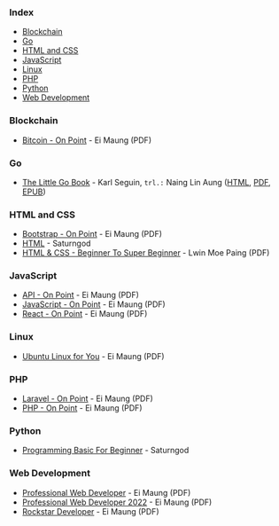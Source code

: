 ### Index

* [Blockchain](#blockchain)
* [Go](#go)
* [HTML and CSS](#html-and-css)
* [JavaScript](#javascript)
* [Linux](#linux)
* [PHP](#php)
* [Python](#python)
* [Web Development](#web-development)


### Blockchain

* [Bitcoin - On Point](https://eimaung.com/bitcoin/) - Ei Maung (PDF)


### Go

* [The Little Go Book](https://github.com/nainglinaung/the-little-go-book) - Karl Seguin, `trl.:` Naing Lin Aung ([HTML](https://github.com/nainglinaung/the-little-go-book/blob/master/mm/go.md), [PDF](https://github.com/nainglinaung/the-little-go-book/blob/master/mm/go.pdf), [EPUB](https://github.com/nainglinaung/the-little-go-book/blob/master/mm/go.epub))


### HTML and CSS

* [Bootstrap - On Point](https://eimaung.com/bootstrap/) - Ei Maung (PDF)
* [HTML](https://books.saturngod.net/HTML5/) - Saturngod
* [HTML & CSS - Beginner To Super Beginner](https://lwinmoepaing.github.io/books/) - Lwin Moe Paing (PDF)


### JavaScript

* [API - On Point](https://eimaung.com/api/) - Ei Maung (PDF)
* [JavaScript - On Point](https://eimaung.com/jsbook/) - Ei Maung (PDF)
* [React - On Point](https://eimaung.com/react/) - Ei Maung (PDF)


### Linux

* [Ubuntu Linux for You](http://eimaung.com/ubuntu-for-you) - Ei Maung (PDF)


### PHP

* [Laravel - On Point](https://eimaung.com/laravel/) - Ei Maung (PDF)
* [PHP - On Point](https://eimaung.com/php/) - Ei Maung (PDF)


### Python

* [Programming Basic For Beginner](http://books.saturngod.net/programming_basic/) - Saturngod


### Web Development

* [Professional Web Developer](http://eimaung.com/professional-web-developer) - Ei Maung (PDF)
* [Professional Web Developer 2022](https://eimaung.com/pwd2022/) - Ei Maung (PDF)
* [Rockstar Developer](http://eimaung.com/rockstar-developer) - Ei Maung (PDF)
